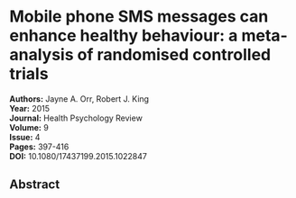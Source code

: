 # Mobile phone SMS messages can enhance healthy behaviour: a meta-analysis of randomised controlled trials

**Authors:** Jayne A. Orr, Robert J. King  
**Year:** 2015  
**Journal:** Health Psychology Review  
**Volume:** 9  
**Issue:** 4  
**Pages:** 397-416  
**DOI:** 10.1080/17437199.2015.1022847  

## Abstract


